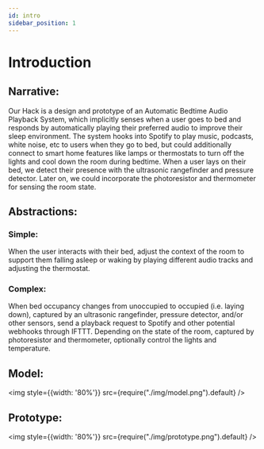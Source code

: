 ```yaml
---
id: intro
sidebar_position: 1
---
```


# Introduction

## Narrative:
Our Hack is a design and prototype of an Automatic Bedtime Audio Playback System, which implicitly senses when a user goes to bed and responds by automatically playing their preferred audio to improve their sleep environment. The system hooks into Spotify to play music, podcasts, white noise, etc to users when they go to bed, but could additionally connect to smart home features like lamps or thermostats to turn off the lights and cool down the room during bedtime. When a user lays on their bed, we detect their presence with the ultrasonic rangefinder and pressure detector. Later on, we could incorporate the photoresistor and thermometer for sensing the room state.

## Abstractions:
### Simple:
When the user interacts with their bed, adjust the context of the room to support them falling asleep or waking by playing different audio tracks and adjusting the thermostat.

### Complex:
When bed occupancy changes from unoccupied to occupied (i.e. laying down), captured by an ultrasonic rangefinder, pressure detector, and/or other sensors, send a playback request to Spotify and other potential webhooks through IFTTT. Depending on the state of the room, captured by photoresistor and thermometer, optionally control the lights and temperature.


## Model:
<img style={{width: '80%'}} src={require("./img/model.png").default} />

## Prototype:
<img style={{width: '80%'}} src={require("./img/prototype.png").default} />